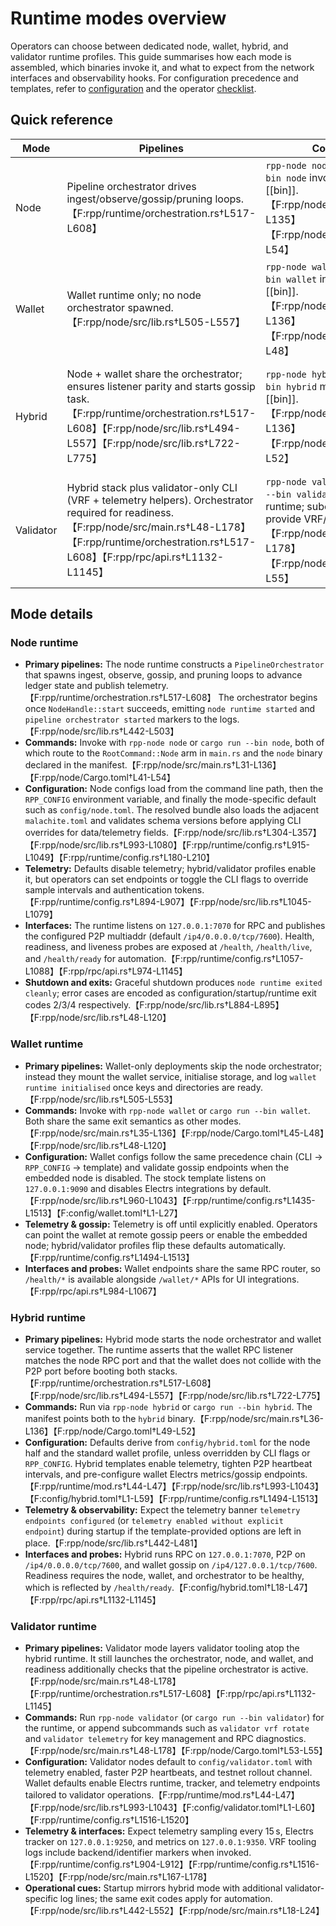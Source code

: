 # Runtime modes overview

Operators can choose between dedicated node, wallet, hybrid, and validator runtime profiles. This
guide summarises how each mode is assembled, which binaries invoke it, and what to expect from the
network interfaces and observability hooks. For configuration precedence and templates, refer to
[configuration](configuration.md) and the operator [checklist](checklists/operator.md).

## Quick reference

| Mode | Pipelines | Commands | Config sources | Telemetry defaults | Default listeners | Health probes | Startup markers | Exit codes |
| --- | --- | --- | --- | --- | --- | --- | --- | --- |
| Node | Pipeline orchestrator drives ingest/observe/gossip/pruning loops.【F:rpp/runtime/orchestration.rs†L517-L608】 | `rpp-node node`, `cargo run --bin node` invoke the `node` [[bin]].【F:rpp/node/src/main.rs†L31-L135】【F:rpp/node/Cargo.toml†L41-L54】 | CLI path → `RPP_CONFIG` → mode default template.【F:rpp/node/src/lib.rs†L993-L1043】 | Telemetry disabled until configured; sampling 30s when enabled.【F:rpp/runtime/config.rs†L894-L907】【F:rpp/runtime/config.rs†L1057-L1088】 | RPC `127.0.0.1:7070`, P2P `/ip4/0.0.0.0/tcp/7600`.【F:rpp/runtime/config.rs†L1057-L1088】【F:config/node.toml†L15-L37】 | `/health`, `/health/live`, `/health/ready`.【F:rpp/rpc/api.rs†L974-L1145】 | `node runtime started`, `pipeline orchestrator started`, `rpc endpoint configured`.【F:rpp/node/src/lib.rs†L442-L552】 | 0 success, 2 config, 3 startup, 4 runtime.【F:rpp/node/src/main.rs†L18-L24】【F:rpp/node/src/lib.rs†L48-L120】 |
| Wallet | Wallet runtime only; no node orchestrator spawned.【F:rpp/node/src/lib.rs†L505-L557】 | `rpp-node wallet`, `cargo run --bin wallet` invoke the `wallet` [[bin]].【F:rpp/node/src/main.rs†L35-L136】【F:rpp/node/Cargo.toml†L45-L48】 | Same precedence, wallet template falls back when CLI/env omitted.【F:rpp/node/src/lib.rs†L1000-L1043】【F:config/wallet.toml†L1-L27】 | RPC at 9090 with telemetry off; embedded gossip disabled unless configured.【F:rpp/runtime/config.rs†L1435-L1513】【F:config/wallet.toml†L1-L27】 | Wallet RPC `127.0.0.1:9090`; optional gossip endpoints list.【F:rpp/runtime/config.rs†L1435-L1513】 | RPC exposes `/wallet/*` plus health endpoints via the shared router.【F:rpp/rpc/api.rs†L984-L1067】 | `wallet runtime initialised`, `rpc endpoint configured` (wallet).【F:rpp/node/src/lib.rs†L521-L553】 | Same exit codes as node CLI.【F:rpp/node/src/main.rs†L18-L24】【F:rpp/node/src/lib.rs†L48-L120】 |
| Hybrid | Node + wallet share the orchestrator; ensures listener parity and starts gossip task.【F:rpp/runtime/orchestration.rs†L517-L608】【F:rpp/node/src/lib.rs†L494-L557】【F:rpp/node/src/lib.rs†L722-L775】 | `rpp-node hybrid`, `cargo run --bin hybrid` map to the `hybrid` [[bin]].【F:rpp/node/src/main.rs†L36-L136】【F:rpp/node/Cargo.toml†L49-L52】 | Loads `config/hybrid.toml`/`config/wallet.toml` unless overridden.【F:rpp/runtime/mod.rs†L44-L47】【F:rpp/node/src/lib.rs†L993-L1043】【F:config/hybrid.toml†L1-L59】 | Telemetry enabled, sampling every 30 s by default; wallet electrs tracker/metrics enabled in profile.【F:rpp/runtime/config.rs†L894-L907】【F:rpp/runtime/config.rs†L1494-L1513】 | Shared RPC `127.0.0.1:7070` (enforced), P2P `/ip4/0.0.0.0/tcp/7600`, wallet gossip endpoints prefilled.【F:config/hybrid.toml†L18-L47】【F:rpp/node/src/lib.rs†L722-L775】 | Health readiness requires node, wallet, and orchestrator to be live.【F:rpp/rpc/api.rs†L1132-L1145】 | Node + wallet markers plus telemetry banner (`telemetry endpoints configured`).【F:rpp/node/src/lib.rs†L442-L552】 | Same exit codes as other modes.【F:rpp/node/src/main.rs†L18-L24】【F:rpp/node/src/lib.rs†L48-L120】 |
| Validator | Hybrid stack plus validator-only CLI (VRF + telemetry helpers). Orchestrator required for readiness.【F:rpp/node/src/main.rs†L48-L178】【F:rpp/runtime/orchestration.rs†L517-L608】【F:rpp/rpc/api.rs†L1132-L1145】 | `rpp-node validator`, `cargo run --bin validator` run validator runtime; subcommands provide VRF/telemetry tooling.【F:rpp/node/src/main.rs†L38-L178】【F:rpp/node/Cargo.toml†L53-L55】 | Uses `config/validator.toml` and wallet profile; CLI may still override via precedence chain.【F:rpp/runtime/mod.rs†L44-L47】【F:rpp/node/src/lib.rs†L993-L1043】【F:config/validator.toml†L1-L60】 | Telemetry forced on with 15 s sampling; Electrs tracker telemetry and validator-specific metrics endpoints enabled.【F:rpp/runtime/config.rs†L904-L912】【F:rpp/runtime/config.rs†L1516-L1520】 | RPC `127.0.0.1:7070`, P2P `/ip4/0.0.0.0/tcp/7600`, Electrs tracker `127.0.0.1:9250`, metrics `127.0.0.1:9350`.【F:config/validator.toml†L18-L37】【F:rpp/runtime/config.rs†L1516-L1520】 | Same router; readiness additionally checks orchestrator.【F:rpp/rpc/api.rs†L1132-L1145】 | Node/hybrid markers plus VRF tooling messages when invoked.【F:rpp/node/src/lib.rs†L442-L552】【F:rpp/node/src/main.rs†L167-L178】 | Same exit codes as other modes.【F:rpp/node/src/main.rs†L18-L24】【F:rpp/node/src/lib.rs†L48-L120】 |

## Mode details

### Node runtime

* **Primary pipelines:** The node runtime constructs a `PipelineOrchestrator` that spawns ingest,
  observe, gossip, and pruning loops to advance ledger state and publish telemetry.【F:rpp/runtime/orchestration.rs†L517-L608】 The
  orchestrator begins once `NodeHandle::start` succeeds, emitting `node runtime started` and
  `pipeline orchestrator started` markers to the logs.【F:rpp/node/src/lib.rs†L442-L503】
* **Commands:** Invoke with `rpp-node node` or `cargo run --bin node`, both of which route to the
  `RootCommand::Node` arm in `main.rs` and the `node` binary declared in the manifest.【F:rpp/node/src/main.rs†L31-L136】【F:rpp/node/Cargo.toml†L41-L54】
* **Configuration:** Node configs load from the command line path, then the `RPP_CONFIG` environment
  variable, and finally the mode-specific default such as `config/node.toml`. The resolved bundle
  also loads the adjacent `malachite.toml` and validates schema versions before applying CLI
  overrides for data/telemetry fields.【F:rpp/node/src/lib.rs†L304-L357】【F:rpp/node/src/lib.rs†L993-L1080】【F:rpp/runtime/config.rs†L915-L1049】【F:rpp/runtime/config.rs†L180-L210】
* **Telemetry:** Defaults disable telemetry; hybrid/validator profiles enable it, but operators can
  set endpoints or toggle the CLI flags to override sample intervals and authentication tokens.【F:rpp/runtime/config.rs†L894-L907】【F:rpp/node/src/lib.rs†L1045-L1079】
* **Interfaces:** The runtime listens on `127.0.0.1:7070` for RPC and publishes the configured P2P
  multiaddr (default `/ip4/0.0.0.0/tcp/7600`). Health, readiness, and liveness probes are exposed at
  `/health`, `/health/live`, and `/health/ready` for automation.【F:rpp/runtime/config.rs†L1057-L1088】【F:rpp/rpc/api.rs†L974-L1145】
* **Shutdown and exits:** Graceful shutdown produces `node runtime exited cleanly`; error cases are
  encoded as configuration/startup/runtime exit codes 2/3/4 respectively.【F:rpp/node/src/lib.rs†L884-L895】【F:rpp/node/src/lib.rs†L48-L120】

### Wallet runtime

* **Primary pipelines:** Wallet-only deployments skip the node orchestrator; instead they mount the
  wallet service, initialise storage, and log `wallet runtime initialised` once keys and directories
  are ready.【F:rpp/node/src/lib.rs†L505-L553】
* **Commands:** Invoke with `rpp-node wallet` or `cargo run --bin wallet`. Both share the same exit
  semantics as other modes.【F:rpp/node/src/main.rs†L35-L136】【F:rpp/node/Cargo.toml†L45-L48】【F:rpp/node/src/lib.rs†L48-L120】
* **Configuration:** Wallet configs follow the same precedence chain (CLI → `RPP_CONFIG` → template)
  and validate gossip endpoints when the embedded node is disabled. The stock template listens on
  `127.0.0.1:9090` and disables Electrs integrations by default.【F:rpp/node/src/lib.rs†L960-L1043】【F:rpp/runtime/config.rs†L1435-L1513】【F:config/wallet.toml†L1-L27】
* **Telemetry & gossip:** Telemetry is off until explicitly enabled. Operators can point the wallet
  at remote gossip peers or enable the embedded node; hybrid/validator profiles flip these defaults
  automatically.【F:rpp/runtime/config.rs†L1494-L1513】
* **Interfaces and probes:** Wallet endpoints share the same RPC router, so `/health/*` is available
  alongside `/wallet/*` APIs for UI integrations.【F:rpp/rpc/api.rs†L984-L1067】

### Hybrid runtime

* **Primary pipelines:** Hybrid mode starts the node orchestrator and wallet service together. The
  runtime asserts that the wallet RPC listener matches the node RPC port and that the wallet does not
  collide with the P2P port before booting both stacks.【F:rpp/runtime/orchestration.rs†L517-L608】【F:rpp/node/src/lib.rs†L494-L557】【F:rpp/node/src/lib.rs†L722-L775】
* **Commands:** Run via `rpp-node hybrid` or `cargo run --bin hybrid`. The manifest points both to
  the `hybrid` binary.【F:rpp/node/src/main.rs†L36-L136】【F:rpp/node/Cargo.toml†L49-L52】
* **Configuration:** Defaults derive from `config/hybrid.toml` for the node half and the standard
  wallet profile, unless overridden by CLI flags or `RPP_CONFIG`. Hybrid templates enable telemetry,
  tighten P2P heartbeat intervals, and pre-configure wallet Electrs metrics/gossip endpoints.【F:rpp/runtime/mod.rs†L44-L47】【F:rpp/node/src/lib.rs†L993-L1043】【F:config/hybrid.toml†L1-L59】【F:rpp/runtime/config.rs†L1494-L1513】
* **Telemetry & observability:** Expect the telemetry banner `telemetry endpoints configured` (or
  `telemetry enabled without explicit endpoint`) during startup if the template-provided options are
  left in place.【F:rpp/node/src/lib.rs†L442-L481】
* **Interfaces and probes:** Hybrid runs RPC on `127.0.0.1:7070`, P2P on `/ip4/0.0.0.0/tcp/7600`, and
  wallet gossip on `/ip4/127.0.0.1/tcp/7600`. Readiness requires the node, wallet, and orchestrator to
  be healthy, which is reflected by `/health/ready`.【F:config/hybrid.toml†L18-L47】【F:rpp/rpc/api.rs†L1132-L1145】

### Validator runtime

* **Primary pipelines:** Validator mode layers validator tooling atop the hybrid runtime. It still
  launches the orchestrator, node, and wallet, and readiness additionally checks that the pipeline
  orchestrator is active.【F:rpp/node/src/main.rs†L48-L178】【F:rpp/runtime/orchestration.rs†L517-L608】【F:rpp/rpc/api.rs†L1132-L1145】
* **Commands:** Run `rpp-node validator` (or `cargo run --bin validator`) for the runtime, or append
  subcommands such as `validator vrf rotate` and `validator telemetry` for key management and RPC
  diagnostics.【F:rpp/node/src/main.rs†L48-L178】【F:rpp/node/Cargo.toml†L53-L55】
* **Configuration:** Validator nodes default to `config/validator.toml` with telemetry enabled,
  faster P2P heartbeats, and testnet rollout channel. Wallet defaults enable Electrs runtime, tracker,
  and telemetry endpoints tailored to validator operations.【F:rpp/runtime/mod.rs†L44-L47】【F:rpp/node/src/lib.rs†L993-L1043】【F:config/validator.toml†L1-L60】【F:rpp/runtime/config.rs†L1516-L1520】
* **Telemetry & interfaces:** Expect telemetry sampling every 15 s, Electrs tracker on
  `127.0.0.1:9250`, and metrics on `127.0.0.1:9350`. VRF tooling logs include backend/identifier
  markers when invoked.【F:rpp/runtime/config.rs†L904-L912】【F:rpp/runtime/config.rs†L1516-L1520】【F:rpp/node/src/main.rs†L167-L178】
* **Operational cues:** Startup mirrors hybrid mode with additional validator-specific log lines; the
  same exit codes apply for automation.【F:rpp/node/src/lib.rs†L442-L552】【F:rpp/node/src/main.rs†L18-L24】

